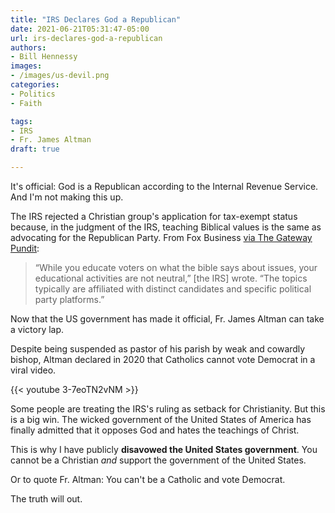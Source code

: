 ```yaml
---
title: "IRS Declares God a Republican"
date: 2021-06-21T05:31:47-05:00
url: irs-declares-god-a-republican
authors: 
- Bill Hennessy
images: 
- /images/us-devil.png
categories: 
- Politics
- Faith

tags: 
- IRS
- Fr. James Altman
draft: true

---
```


It's official: God is a Republican according to the Internal Revenue Service. And I'm not making this up. 

The IRS rejected a Christian group's application for tax-exempt status because, in the judgment of the IRS, teaching Biblical values is the same as advocating for the Republican Party. From Fox Business [via The Gateway Pundit](https://www.thegatewaypundit.com/2021/06/irs-denies-texas-based-christian-group-tax-exempt-status-claims-bibles-teachings-affiliated-gop/):

> “While you educate voters on what the bible says about issues, your educational activities are not neutral,” [the IRS] wrote. “The topics typically are affiliated with distinct candidates and specific political party platforms.”

Now that the US government has made it official, Fr. James Altman can take a victory lap. 

Despite being suspended as pastor of his parish by weak and cowardly bishop, Altman declared in 2020 that Catholics cannot vote Democrat in a viral video.

{{< youtube 3-7eoTN2vNM >}}

Some people are treating the IRS's ruling as setback for Christianity. But this is a big win. The wicked government of the United States of America has finally admitted that it opposes God and hates the teachings of Christ.

This is why I have publicly **disavowed the United States government**. You cannot be a Christian *and* support the government of the United States. 

Or to quote Fr. Altman: You can't be a Catholic and vote Democrat. 

The truth will out. 